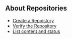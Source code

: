 ## About Repositories

* [Create a Repoistory](01_create_repository.md)
* [Verify the Repository](02_verify_repository.md)
* [List content and status](03_list_snapshots.md)
